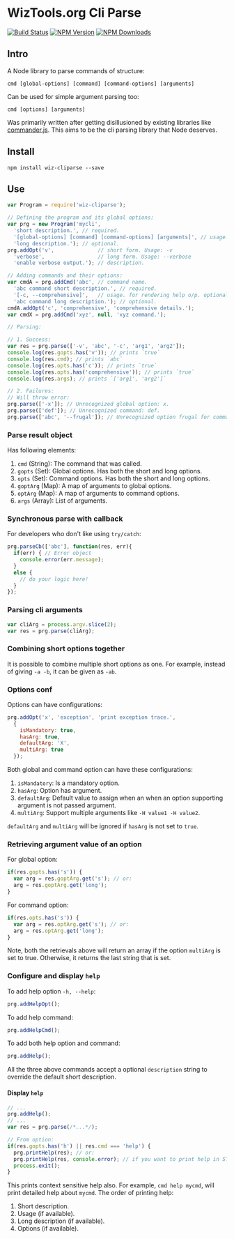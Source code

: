 # WizTools.org Cli Parse

[![Build Status](https://travis-ci.org/wiztools/wiz-cliparse.svg?branch=master)](https://travis-ci.org/wiztools/wiz-cliparse)
[![NPM Version](http://img.shields.io/npm/v/wiz-cliparse.svg?style=flat)](https://www.npmjs.org/package/wiz-cliparse)
[![NPM Downloads](https://img.shields.io/npm/dm/wiz-cliparse.svg?style=flat)](https://www.npmjs.org/package/wiz-cliparse)

## Intro

A Node library to parse commands of structure:

    cmd [global-options] [command] [command-options] [arguments]

Can be used for simple argument parsing too:

    cmd [options] [arguments]

Was primarily written after getting disillusioned by existing libraries like [commander.js](https://github.com/tj/commander.js/). This aims to be the cli parsing library that Node deserves.

## Install

    npm install wiz-cliparse --save

## Use

```js
var Program = require('wiz-cliparse');

// Defining the program and its global options:
var prg = new Program('mycli',
  'short description.', // required.
  '[global-options] [command] [command-options] [arguments]', // usage. for rendering help o/p. optional.
  'long description.'); // optional.
prg.addOpt('v',              // short form. Usage: -v
  'verbose',                 // long form. Usage: --verbose
  'enable verbose output.'); // description.

// Adding commands and their options:
var cmdA = prg.addCmd('abc', // command name.
  'abc command short description.', // required.
  '[-c, --comprehensive]',   // usage. for rendering help o/p. optional.
  'abc command long description.'); // optional.
cmdA.addOpt('c', 'comprehensive', 'comprehensive details.');
var cmdX = prg.addCmd('xyz', null, 'xyz command.');

// Parsing:

// 1. Success:
var res = prg.parse(['-v', 'abc', '-c', 'arg1', 'arg2']);
console.log(res.gopts.has('v')); // prints `true`
console.log(res.cmd); // prints `abc`
console.log(res.opts.has('c')); // prints `true`
console.log(res.opts.has('comprehensive')); // prints `true`
console.log(res.args); // prints `['arg1', 'arg2']`

// 2. Failures:
// Will throw error:
prg.parse(['-x']); // Unrecognized global option: x.
prg.parse(['def']); // Unrecognized command: def.
prg.parse(['abc', '--frugal']); // Unrecognized option frugal for command abc.
```

### Parse result object

Has following elements:

1. `cmd` (String): The command that was called.
2. `gopts` (Set): Global options. Has both the short and long options.
3. `opts` (Set): Command options. Has both the short and long options.
4. `goptArg` (Map): A map of arguments to global options.
5. `optArg` (Map): A map of arguments to command options.
6. `args` (Array): List of arguments.

### Synchronous parse with callback

For developers who don't like using `try/catch`:

```js
prg.parseCb(['abc'], function(res, err){
  if(err) { // Error object
    console.error(err.message);
  }
  else {
    // do your logic here!
  }
});
```

### Parsing cli arguments

```js
var cliArg = process.argv.slice(2);
var res = prg.parse(cliArg);
```

### Combining short options together

It is possible to combine multiple short options as one. For example, instead of giving `-a -b`, it can be given as `-ab`.

### Options conf

Options can have configurations:

```js
prg.addOpt('x', 'exception', 'print exception trace.',
  {
    isMandatory: true,
    hasArg: true,
    defaultArg: 'X',
    multiArg: true
  });
```

Both global and command option can have these configurations:

1. `isMandatory`: Is a mandatory option.
2. `hasArg`: Option has argument.
3. `defaultArg`: Default value to assign when an when an option supporting argument is not passed argument.
4. `multiArg`: Support multiple arguments like `-H value1 -H value2`.

`defaultArg` and `multiArg` will be ignored if `hasArg` is not set to `true`.

### Retrieving argument value of an option

For global option:

```js
if(res.gopts.has('s')) {
  var arg = res.goptArg.get('s'); // or:
  arg = res.goptArg.get('long');
}
```

For command option:

```js
if(res.opts.has('s')) {
  var arg = res.optArg.get('s'); // or:
  arg = res.optArg.get('long');
}
```

Note, both the retrievals above will return an array if the option `multiArg` is set to true. Otherwise, it returns the last string that is set.

### Configure and display `help`

To add help option `-h, --help`:

```js
prg.addHelpOpt();
```

To add help command:

```js
prg.addHelpCmd();
```

To add both help option and command:

```js
prg.addHelp();
```

All the three above commands accept a optional `description` string to override the default short description.

#### Display `help`

```js
// ...
prg.addHelp();
// ...
var res = prg.parse(/*...*/);

// From option:
if(res.gopts.has('h') || res.cmd === 'help') {
  prg.printHelp(res); // or:
  prg.printHelp(res, console.error); // if you want to print help in STDERR.
  process.exit();
}
```

This prints context sensitive help also. For example, `cmd help mycmd`, will print detailed help about `mycmd`. The order of printing help:

1. Short description.
2. Usage (if available).
3. Long description (if available).
4. Options (if available).
